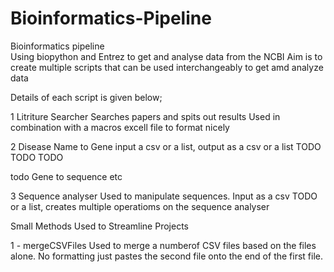 # Bioinformatics-Pipeline
Bioinformatics pipeline  
Using biopython and Entrez to get and analyse data from the NCBI
Aim is to create multiple scripts that can be used interchangeably to get amd analyze data

Details of each script is given below;

1 Litriture Searcher
Searches papers and spits out results
Used in combination with a macros excell file to format nicely

2 Disease Name to Gene
input a csv or a list, output as a csv or a list TODO TODO TODO

todo
Gene to sequence etc

3 Sequence analyser 
Used to manipulate sequences. Input as a csv TODO or a list, creates multiple operatioms on the sequence analyser


Small Methods Used to Streamline Projects

1 - mergeCSVFiles
Used to merge a numberof CSV files based on the files alone. No formatting just pastes the second file onto the end of the first file.
